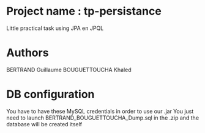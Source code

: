 # Project name : tp-persistance
Little practical task using JPA en JPQL

# Authors
BERTRAND Guillaume
BOUGUETTOUCHA Khaled

# DB configuration

You have to have these MySQL credentials in order to use our .jar
You just need to launch BERTRAND_BOUGUETTOUCHA_Dump.sql in the .zip and the database will be created itself